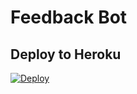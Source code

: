 # Feedback Bot

## Deploy to Heroku
[![Deploy](https://www.herokucdn.com/deploy/button.svg)](https://heroku.com/deploy)